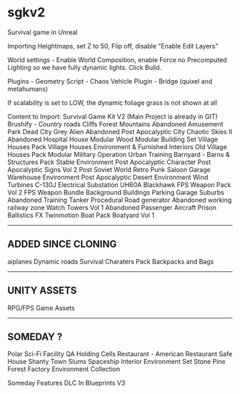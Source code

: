 # sgkv2
Survival game in Unreal

Importing Heightmaps, set Z to 50, Flip off, disable "Enable Edit Layers"

World settings - Enable World Composition, enable Force no Precomputed Lighting so we have fully dynamic lights.  Click Build.

Plugins 
	- Geometry Script
	- Chaos Vehicle Plugin
	- Bridge (quixel and metahumans)
	

If scalability is set to LOW, the dynamic foliage grass is not shown at all


Content to Import:
Survival Game Kit V2 (Main Project is already in GIT)
Brushify - 
	Country roads
	Cliffs
	Forest
	Mountains
Abandoned Amusement Park
Dead City
Grey Alien
Abandoned Post Apocalyptic City
Chaotic Skies II
Abandoned Hospital
House Modular Wood
Modular Building Set
Village Houses Pack
Village Houses Environment & Furnished Interiors
Old Village Houses Pack
Modular Military Operation Urban Training
Barnyard - Barns & Structures Pack
Stable Environment
Post Apocalyptic Character
Post Apocalyptic Signs Vol 2
Post Soviet World
Retro Punk Saloon
Garage Warehouse Environment 
Post Apocalyptic Desert Environment
Wind Turbines
C-130J
Electrical Substation
UH60A Blackhawk
FPS Weapon Pack Vol 2
FPS Weapon Bundle
Background Buildings
Parking Garage
Suburbs
Abandoned Training
Tanker
Procedural Road generator
Abandoned working railway zone
Watch Towers Vol 1
Abandoned Passenger Aircraft
Prison
Ballistics FX
Twinmotion Boat Pack
Boatyard Vol 1

-----------------------------------------------------
ADDED SINCE CLONING
-----------------------------------------------------
aiplanes
Dynamic roads
Survival Charaters Pack
Backpacks and Bags



-----------------------------------------------------
UNITY ASSETS
-----------------------------------------------------
RPG/FPS Game Assets



-----------------------------------------------------
SOMEDAY ?
-----------------------------------------------------
Polar Sci-Fi Facility
QA Holding Cells
Restaurant - American Restaurant
Safe House
Shanty Town Slums
Spaceship Interior Environment Set
Stone Pine Forest
Factory Environment Collection


Someday Features
DLC In Blueprints V3
